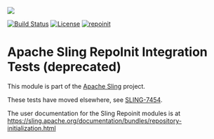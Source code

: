 [<img src="https://sling.apache.org/res/logos/sling.png"/>](https://sling.apache.org)

 [![Build Status](https://builds.apache.org/buildStatus/icon?job=Sling/sling-org-apache-sling-repoinit-it/master)](https://builds.apache.org/job/Sling/job/sling-org-apache-sling-repoinit-it/job/master) [![License](https://img.shields.io/badge/License-Apache%202.0-blue.svg)](https://www.apache.org/licenses/LICENSE-2.0) [![repoinit](https://sling.apache.org/badges/group-repoinit.svg)](https://github.com/apache/sling-aggregator/blob/master/docs/groups/repoinit.md)

# Apache Sling RepoInit Integration Tests (deprecated)

This module is part of the [Apache Sling](https://sling.apache.org) project.

These tests have moved elsewhere,
see [SLING-7454](https://issues.apache.org/jira/browse/SLING-7454).

The user documentation for the Sling Repoinit modules is at https://sling.apache.org/documentation/bundles/repository-initialization.html
